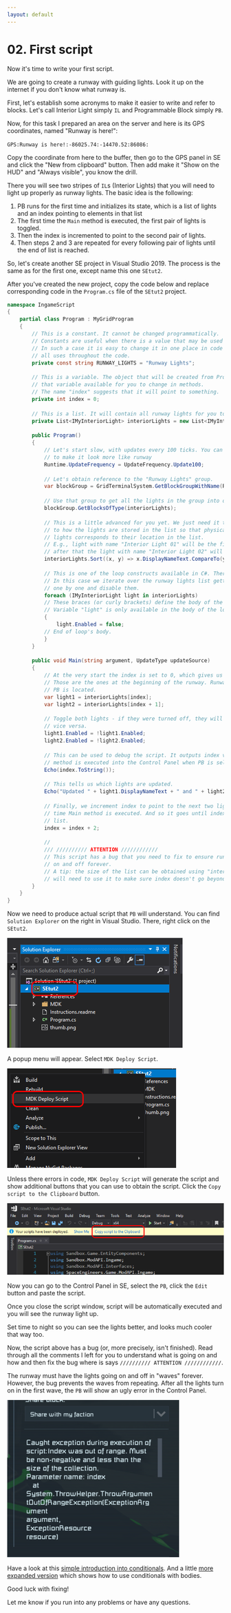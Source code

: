 ```yaml
---
layout: default
---
```

# 02. First script

Now it's time to write your first script.

We are going to create a runway with guiding lights. Look it up on the internet if you don't know what 
runway is.

First, let's establish some acronyms to make it easier to write and refer to blocks. Let's
call Interior Light simply `IL` and Programmable Block simply `PB`.

Now, for this task I prepared an area on the server and here is its GPS coordinates, named "Runway is here!":

`GPS:Runway is here!:-86025.74:-14470.52:86086:`

Copy the coordinate from here to the buffer, then go to the GPS panel in SE and click the "New from clipboard" 
button. Then add make it "Show on the HUD" and "Always visible", you know the drill.

There you will see two stripes of `IL`s (Interior Lights) that you will need to light up properly as 
runway lights.
The basic idea is the following:
1. PB runs for the first time and initializes its state, which is a list of lights and an index pointing to
elements in that list
2. The first time the `Main` method is executed, the first pair of lights is toggled.
3. Then the index is incremented to point to the second pair of lights.
4. Then steps 2 and 3 are repeated for every following pair of lights until the end of list is reached.

So, let's create another SE project in Visual Studio 2019. The process is the same as for the first one,
except name this one `SEtut2`.

After you've created the new project, copy the code below and replace corresponding code in the `Program.cs` 
file of the `SEtut2` project.

```csharp
namespace IngameScript
{
    partial class Program : MyGridProgram
    {
        // This is a constant. It cannot be changed programmatically.
        // Constants are useful when there is a value that may be used in multiple places.
        // In such a case it is easy to change it in one place in code rather than searching
        // all uses throughout the code.
        private const string RUNWAY_LIGHTS = "Runway Lights";

        // This is a variable. The object that will be created from Program class will have
        // that variable available for you to change in methods.
        // The name "index" suggests that it will point to something.
        private int index = 0;

        // This is a list. It will contain all runway lights for you to manipulate.
        private List<IMyInteriorLight> interiorLights = new List<IMyInteriorLight>();

        public Program()
        {
            // Let's start slow, with updates every 100 ticks. You can change it later to 10
            // to make it look more like runway
            Runtime.UpdateFrequency = UpdateFrequency.Update100;

            // Let's obtain reference to the "Runway Lights" group.
            var blockGroup = GridTerminalSystem.GetBlockGroupWithName(RUNWAY_LIGHTS);

            // Use that group to get all the lights in the group into our list of lights.
            blockGroup.GetBlocksOfType(interiorLights);

            // This is a little advanced for you yet. We just need it to bring some order
            // to how the lights are stored in the list so that physical location of the 
            // lights corresponds to their location in the list.
            // E.g., light with name "Interior Light 01" will be the first light in the list,
            // after that the light with name "Interior Light 02" will follow.
            interiorLights.Sort((x, y) => x.DisplayNameText.CompareTo(y.DisplayNameText));

            // This is one of the loop constructs available in C#. There are others.
            // In this case we iterate over the runway lights list getting each of the lights
            // one by one and disable them.
            foreach (IMyInteriorLight light in interiorLights)
            // These braces (or curly brackets) define the body of the loop.
            // Variable "light" is only available in the body of the loop and not outside of it.
            {
                light.Enabled = false;
            // End of loop's body.
            }
        }

        public void Main(string argument, UpdateType updateSource)
        {
            // At the very start the index is set to 0, which gives us first two lights.
            // Those are the ones at the beginning of the runway. Runway begins where the 
            // PB is located.
            var light1 = interiorLights[index];
            var light2 = interiorLights[index + 1];
            
            // Toggle both lights - if they were turned off, they will be turned on, and 
            // vice versa.
            light1.Enabled = !light1.Enabled;
            light2.Enabled = !light2.Enabled;

            // This can be used to debug the script. It outputs index value every time the Main 
            // method is executed into the Control Panel when PB is selected.
            Echo(index.ToString());
            
            // This tells us which lights are updated.
            Echo("Updated " + light1.DisplayNameText + " and " + light2.DisplayNameText);
            
            // Finally, we increment index to point to the next two lights in the list next
            // time Main method is executed. And so it goes until index reaches the end of the
            // list.
            index = index + 2;

            //
            /// ////////// ATTENTION ////////////
            // This script has a bug that you need to fix to ensure runway lights go on turning
            // on and off forever.
            // A tip: the size of the list can be obtained using "interiorLights.Count". You
            // will need to use it to make sure index doesn't go beyond the size of the list.
        }
    }
}
```

Now we need to produce actual script that `PB` will understand. You can find `Solution Explorer` on the right
in Visual Studio. There, right click on the `SEtut2`.

![Solution Explorer](assets/img/02-mdk-deploy1.png)

A popup menu will appear. Select `MDK Deploy Script`.

![Deploy Menu](assets/img/02-mdk-deploy2.png)

Unless there errors in code, `MDK Deploy Script` will generate the script and show additional buttons that you
can use to obtain the script. Click the `Copy script to the Clipboard` button.

![Copy](assets/img/02-mdk-deploy3.png)

Now you can go to the Control Panel in SE, select the `PB`, click the `Edit` button and paste the script.

Once you close the script window, script will be automatically executed and you will see the runway light up.

Set time to night so you can see the lights better, and looks much cooler that way too.

Now, the script above has a bug (or, more precisely, isn't finished). Read through all the comments I left for 
you to understand what is going on and how and then fix the bug where is says `////////// ATTENTION ////////////`.

The runway must have the lights going on and off in "waves" forever. However, the bug prevents the waves from
repeating. After all the lights turn on in the first wave, the `PB` will show an ugly error in the Control Panel.

![Script Error](assets/img/02-script-error.png)

Have a look at this [simple introduction into conditionals](https://docs.microsoft.com/en-us/dotnet/csharp/tutorials/intro-to-csharp/branches-and-loops?tutorial-step=1). 
And a little [more expanded version](https://docs.microsoft.com/en-us/dotnet/csharp/tutorials/intro-to-csharp/branches-and-loops?tutorial-step=2)
which shows how to use conditionals with bodies.

Good luck with fixing!

Let me know if you run into any problems or have any questions.
